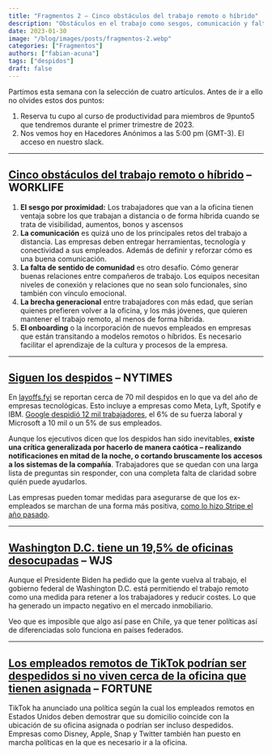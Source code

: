 ```yaml
---
title: "Fragmentos 2 – Cinco obstáculos del trabajo remoto o híbrido"
description: "Obstáculos en el trabajo como sesgos, comunicación y falta de sentido de comunidad. Comienzan políticas de retorno al trabajo presencial y de trabajo híbrido."
date: 2023-01-30
image: "/blog/images/posts/fragmentos-2.webp"
categories: ["Fragmentos"]
authors: ["fabian-acuna"]
tags: ["despidos"]
draft: false
---
```

Partimos esta semana con la selección de cuatro artículos. Antes de ir a ello no olvides estos dos puntos:

1. Reserva tu cupo al curso de productividad para miembros de 9punto5 que tendremos durante el primer trimestre de 2023.
2. Nos vemos hoy en Hacedores Anónimos a las 5:00 pm (GMT-3). El acceso en nuestro slack.

---
## [Cinco obstáculos del trabajo remoto o híbrido](https://www.worklife.news/culture/the-biggest-hybrid-and-remote-working-hurdles-and-how-to-fix-them/) – WORKLIFE
1. **El sesgo por proximidad:** Los trabajadores que van a la oficina tienen ventaja sobre los que trabajan a distancia o de forma híbrida cuando se trata de visibilidad, aumentos, bonos y ascensos
2. **La comunicación** es quizá uno de los principales retos del trabajo a distancia. Las empresas deben entregar herramientas, tecnología y conectividad a sus empleados. Además de definir y reforzar cómo es una buena comunicación.
3. **La falta de sentido de comunidad** es otro desafío. Cómo generar buenas relaciones entre compañeros de trabajo. Los equipos necesitan niveles de conexión y relaciones que no sean solo funcionales, sino también con vínculo emocional.
4. **La brecha generacional** entre trabajadores con más edad, que serían quienes prefieren volver a la oficina, y los más jóvenes, que quieren mantener el trabajo remoto, al menos de forma híbrida.
5. **El onboarding** o la incorporación de nuevos empleados en empresas que están transitando a modelos remotos o híbridos. Es necesario facilitar el aprendizaje de la cultura y procesos de la empresa.

---

## [Siguen los despidos](https://www.nytimes.com/2023/01/25/business/layoffs-remote-work.html) – NYTIMES
En [layoffs.fyi](https://layoffs.fyi/) se reportan cerca de 70 mil despidos en lo que va del año de empresas tecnológicas. Esto incluye a empresas como Meta, Lyft, Spotify e IBM. [Google despidió 12 mil trabajadores](https://www.nytimes.com/2023/01/20/business/google-alphabet-layoffs.html), el 6% de su fuerza laboral y Microsoft a 10 mil o un 5% de sus empleados.

Aunque los ejecutivos dicen que los despidos han sido inevitables, **existe una crítica generalizada por hacerlo de manera caótica – realizando notificaciones en mitad de la noche, o cortando bruscamente los accesos a los sistemas de la compañía**. Trabajadores que se quedan con una larga lista de preguntas sin responder, con una completa falta de claridad sobre quién puede ayudarlos.

Las empresas pueden tomar medidas para asegurarse de que los ex-empleados se marchan de una forma más positiva, [como lo hizo Stripe el año pasado](https://news.9punto5.cl/p/despidos-twitter-stripe).

---

## [Washington D.C. tiene un 19,5% de oficinas desocupadas](https://www.wsj.com/articles/washington-d-c-office-market-feeling-ill-effects-of-remote-work-11674534492) – WJS
Aunque el Presidente Biden ha pedido que la gente vuelva al trabajo, el gobierno federal de Washington D.C. está permitiendo el trabajo remoto como una medida para retener a los trabajadores y reducir costes. Lo que ha generado un impacto negativo en el mercado inmobiliario.

Veo que es imposible que algo así pase en Chile, ya que tener políticas así de diferenciadas solo funciona en países federados.

---

## [Los empleados remotos de TikTok podrían ser despedidos si no viven cerca de la oficina que tienen asignada](https://fortune.com/2023/01/24/tiktok-remote-employees-fired-not-live-near-assigned-office-location/?utm_campaign=hrb&utm_medium=newsletter&utm_source=morning_brew) – FORTUNE
TikTok ha anunciado una política según la cual los empleados remotos en Estados Unidos deben demostrar que su domicilio coincide con la ubicación de su oficina asignada o podrían ser incluso despedidos. Empresas como Disney, Apple, Snap y Twitter también han puesto en marcha políticas en la que es necesario ir a la oficina.